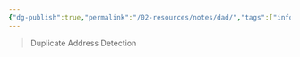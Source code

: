 ```yaml
---
{"dg-publish":true,"permalink":"/02-resources/notes/dad/","tags":["informatik/netzwerk/ip/ipv6","informatik/netzwerk/protokoll"],"noteIcon":"","updated":"2025-09-10T16:35:10.000+02:00"}
---
```


>Duplicate Address Detection